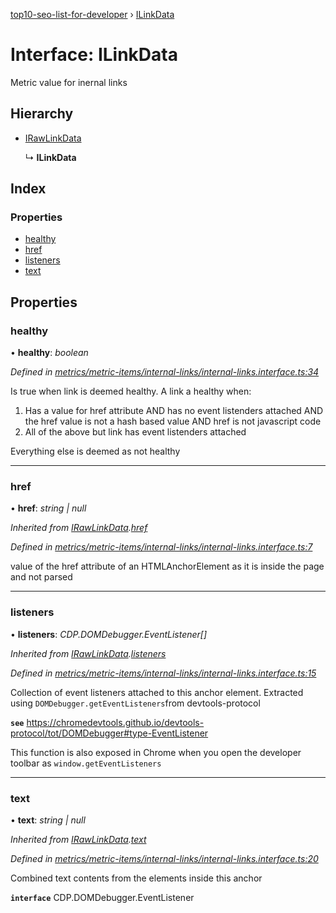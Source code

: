 [top10-seo-list-for-developer](../README.md) › [ILinkData](ilinkdata.md)

# Interface: ILinkData

Metric value for inernal links

## Hierarchy

* [IRawLinkData](irawlinkdata.md)

  ↳ **ILinkData**

## Index

### Properties

* [healthy](ilinkdata.md#healthy)
* [href](ilinkdata.md#href)
* [listeners](ilinkdata.md#listeners)
* [text](ilinkdata.md#text)

## Properties

###  healthy

• **healthy**: *boolean*

*Defined in [metrics/metric-items/internal-links/internal-links.interface.ts:34](https://github.com/deepcrawl/top10-seo-list-for-developer/blob/e7273e7/src/metrics/metric-items/internal-links/internal-links.interface.ts#L34)*

Is true when link is deemed healthy. A link a healthy when:
1. Has a value for href attribute AND has no event listenders attached AND the href value is not a hash based value AND href is not javascript code
2. All of the above but link has event listenders attached

Everything else is deemed as not healthy

___

###  href

• **href**: *string | null*

*Inherited from [IRawLinkData](irawlinkdata.md).[href](irawlinkdata.md#href)*

*Defined in [metrics/metric-items/internal-links/internal-links.interface.ts:7](https://github.com/deepcrawl/top10-seo-list-for-developer/blob/e7273e7/src/metrics/metric-items/internal-links/internal-links.interface.ts#L7)*

value of the href attribute of an HTMLAnchorElement as it is inside the page and not parsed

___

###  listeners

• **listeners**: *CDP.DOMDebugger.EventListener[]*

*Inherited from [IRawLinkData](irawlinkdata.md).[listeners](irawlinkdata.md#listeners)*

*Defined in [metrics/metric-items/internal-links/internal-links.interface.ts:15](https://github.com/deepcrawl/top10-seo-list-for-developer/blob/e7273e7/src/metrics/metric-items/internal-links/internal-links.interface.ts#L15)*

Collection of event listeners attached to this anchor element.
Extracted using `DOMDebugger.getEventListeners`from devtools-protocol

**`see`** https://chromedevtools.github.io/devtools-protocol/tot/DOMDebugger#type-EventListener

This function is also exposed in Chrome when you open the developer toolbar as `window.getEventListeners`

___

###  text

• **text**: *string | null*

*Inherited from [IRawLinkData](irawlinkdata.md).[text](irawlinkdata.md#text)*

*Defined in [metrics/metric-items/internal-links/internal-links.interface.ts:20](https://github.com/deepcrawl/top10-seo-list-for-developer/blob/e7273e7/src/metrics/metric-items/internal-links/internal-links.interface.ts#L20)*

Combined text contents from the elements inside this anchor

**`interface`** CDP.DOMDebugger.EventListener
